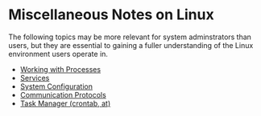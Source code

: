 # Miscellaneous Notes on Linux

The following topics may be more relevant for system adminstrators than users, but they are
essential to gaining a fuller understanding of the Linux environment users operate in.

* [Working with Processes](learning-linux/misc/processes.md)
* [Services](learning-linux/misc/services.md)
* [System Configuration](learning-linux/misc/system-config.md)
* [Communication Protocols](learning-linux/misc/protocols.md)
* [Task Manager \(crontab, at\)](learning-linux/misc/scheduling-cron.md)
